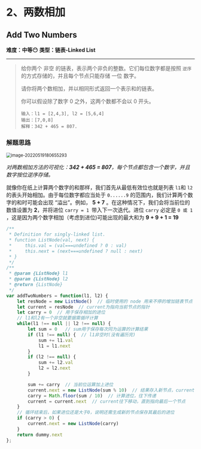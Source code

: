 # 2、两数相加

## Add Two Numbers

**难度：中等😶**     **类型：链表-Linked List**

---

> 给你两个 非空 的链表，表示两个非负的整数。它们每位数字都是按照 `逆序` 的方式存储的，并且每个节点只能存储 一位 数字。
>
> 请你将两个数相加，并以相同形式返回一个表示和的链表。
>
> 你可以假设除了数字 0 之外，这两个数都不会以 0 开头。
>
> ```
> 输入：l1 = [2,4,3], l2 = [5,6,4]
> 输出：[7,0,8]
> 解释：342 + 465 = 807.
> ```



### 解题思路

<img src="https://s2.loli.net/2022/05/19/3zraZg5XWTkb1fC.png" alt="image-20220519180655293" style="zoom: 80%;" />

*对两数相加方法的可视化：**342 + 465 = 807**，每个节点都包含一个数字，并且数字按位逆序存储。*

就像你在纸上计算两个数字的和那样，我们首先从最低有效位也就是列表 `l1`和 `l2`的表头开始相加。由于每位数字都应当处于 `0......9` 的范围内，我们计算两个数字的和时可能会出现 “溢出”。例如， **5 + 7** 。在这种情况下，我们会将当前位的数值设置为 **2**，并将进位 `carry = 1 `带入下一次迭代。进位 `carry` 必定是 `0 或 1` ，这是因为两个数字相加（考虑到进位)可能出现的最大和为 **9 + 9 + 1 = 19**

```js
/**
 * Definition for singly-linked list.
 * function ListNode(val, next) {
 *     this.val = (val===undefined ? 0 : val)
 *     this.next = (next===undefined ? null : next)
 * }
 */
/**
 * @param {ListNode} l1
 * @param {ListNode} l2
 * @return {ListNode}
 */
var addTwoNumbers = function(l1, l2) {
    let resNode = new ListNode()  // 临时使用的 node 用来不停的增加链表节点
    let current = resNode  // current为指向当前节点的指针
    let carry = 0  // 用于保存相加的进位
	// l1和l2有一个非空就要据需循环计算
    while(l1 !== null || l2 !== null) {
        let sum = 0   // sum用于保存每次同为运算的计算结果
        if (l1 !== null) {  // l1非空时(没有遍历完)
            sum += l1.val
            l1 = l1.next
        }
        if (l2 !== null) {
            sum += l2.val
            l2 = l2.next
        }

        sum += carry  // 当前位运算加上进位
        current.next = new ListNode(sum % 10)  // 结果存入新节点，current指向新节点
        carry = Math.floor(sum / 10)  // 计算进位，往下传递 
        current = current.next  // current往下移动，直到指向最后一个节点
    }
    // 循环结束后，如果进位还是大于0，说明还需生成新的节点保存其最后的进位
    if (carry > 0) {
        current.next = new ListNode(carry)
    }
    return dummy.next
};
```

